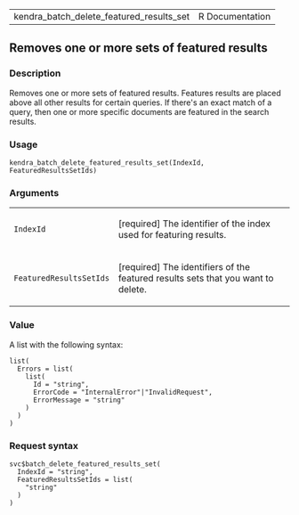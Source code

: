 <table style="width: 100%;">
<tbody>
<tr class="odd">
<td>kendra_batch_delete_featured_results_set</td>
<td style="text-align: right;">R Documentation</td>
</tr>
</tbody>
</table>

## Removes one or more sets of featured results

### Description

Removes one or more sets of featured results. Features results are
placed above all other results for certain queries. If there's an exact
match of a query, then one or more specific documents are featured in
the search results.

### Usage

    kendra_batch_delete_featured_results_set(IndexId, FeaturedResultsSetIds)

### Arguments

<table>
<colgroup>
<col style="width: 35%" />
<col style="width: 65%" />
</colgroup>
<tbody>
<tr class="odd">
<td><code
id="kendra_batch_delete_featured_results_set_:_IndexId">IndexId</code></td>
<td><p>[required] The identifier of the index used for featuring
results.</p></td>
</tr>
<tr class="even">
<td><code
id="kendra_batch_delete_featured_results_set_:_FeaturedResultsSetIds">FeaturedResultsSetIds</code></td>
<td><p>[required] The identifiers of the featured results sets that you
want to delete.</p></td>
</tr>
</tbody>
</table>

### Value

A list with the following syntax:

    list(
      Errors = list(
        list(
          Id = "string",
          ErrorCode = "InternalError"|"InvalidRequest",
          ErrorMessage = "string"
        )
      )
    )

### Request syntax

    svc$batch_delete_featured_results_set(
      IndexId = "string",
      FeaturedResultsSetIds = list(
        "string"
      )
    )
